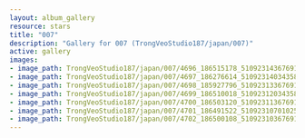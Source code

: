 ```yaml
---
layout: album_gallery
resource: stars
title: "007"
description: "Gallery for 007 (TrongVeoStudio187/japan/007)"
active: gallery
images:
- image_path: TrongVeoStudio187/japan/007/4696_186515178_510923143676914_3619634604600774366_n.jpg
- image_path: TrongVeoStudio187/japan/007/4697_186276614_510923140343581_8337304885785054903_n.jpg
- image_path: TrongVeoStudio187/japan/007/4698_185927796_510923133676915_2987724226164812272_n.jpg
- image_path: TrongVeoStudio187/japan/007/4699_186510018_510923120343583_3284730653726866814_n.jpg
- image_path: TrongVeoStudio187/japan/007/4700_186503120_510923113676917_4070878000136392779_n.jpg
- image_path: TrongVeoStudio187/japan/007/4701_186491522_510923107010251_6894006138025331226_n.jpg
- image_path: TrongVeoStudio187/japan/007/4702_186500108_510923103676918_1314950830679849309_n.jpg
---
```

